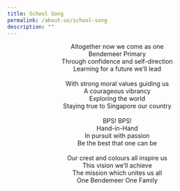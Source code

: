 ```yaml
---
title: School Song
permalink: /about-us/school-song
description: ""
---
```

<p align="center">
	Altogether now we come as one <br>
	Bendemeer Primary <br>
	Through confidence and self-direction <br>
	Learning for a future we’ll lead <br>
	<br>
	With strong moral values guiding us <br>
	A courageous vibrancy<br>
	Exploring the world<br>
	Staying true to Singapore our country <br>
	<br>  
	BPS! BPS! <br>
	Hand-in-Hand <br>
	In pursuit with passion <br>
	Be the best that one can be <br>
	<br>
	Our crest and colours all inspire us<br>
	This vision we’ll achieve <br>
	The mission which unites us all <br>
	One Bendemeer One Family <br>
</p>

